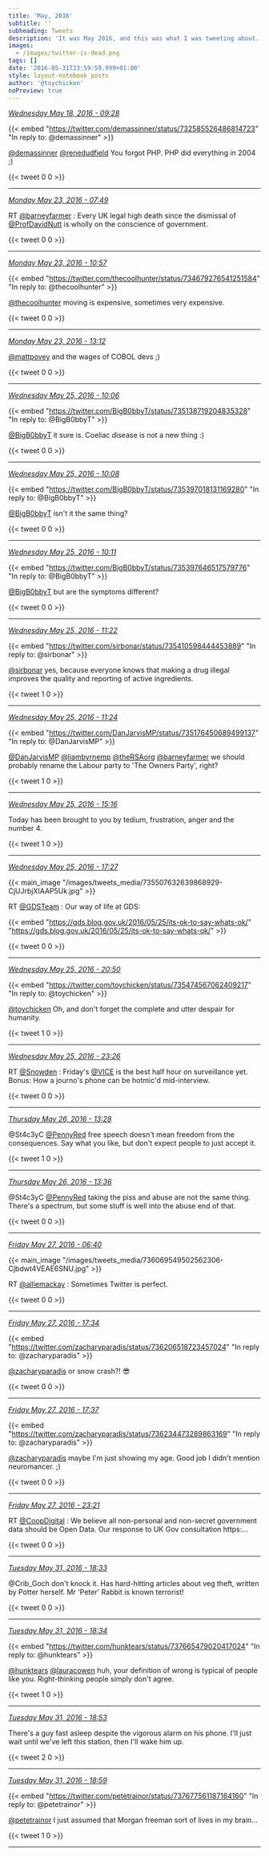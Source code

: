 ```yaml
---
title: 'May, 2016'
subtitle: ''
subheading: Tweets
description: 'It was May 2016, and this was what I was tweeting about...'
images:
  - /images/twitter-is-dead.png
tags: []
date: '2016-05-31T23:59:59.999+01:00'
style: layout-notebook posts
author: '@toychicken'
noPreview: true
---
```


<p><a id="732850419312005120" href="#732850419312005120"><em title="2016-05-18T09:28:50.000+01:00">Wednesday May 18, 2016 - 09:28</em></a></p>
      
{{< embed "https://twitter.com/demassinner/status/732585526486814723" "In reply to: @demassinner" >}}


[@demassinner](https://twitter.com/@demassinner)  [@renedudfield](https://twitter.com/@renedudfield)  You forgot PHP. PHP did everything in 2004 ;)

{{< tweet 0 0 >}}

---

<p><a id="734637240891105280" href="#734637240891105280"><em title="2016-05-23T07:49:01.000+01:00">Monday May 23, 2016 - 07:49</em></a></p>
      
RT [@barneyfarmer](https://twitter.com/@barneyfarmer) : Every UK legal high death since the dismissal of [@ProfDavidNutt](https://twitter.com/@ProfDavidNutt)  is wholly on the conscience of government. 

{{< tweet 0 0 >}}

---

<p><a id="734684730793295873" href="#734684730793295873"><em title="2016-05-23T10:57:44.000+01:00">Monday May 23, 2016 - 10:57</em></a></p>
      
{{< embed "https://twitter.com/thecoolhunter/status/734679276541251584" "In reply to: @thecoolhunter" >}}


[@thecoolhunter](https://twitter.com/@thecoolhunter)  moving is expensive, sometimes very expensive.

{{< tweet 0 0 >}}

---

<p><a id="734718521343676416" href="#734718521343676416"><em title="2016-05-23T13:12:00.000+01:00">Monday May 23, 2016 - 13:12</em></a></p>
      
[@mattpovey](https://twitter.com/@mattpovey)  and the wages of COBOL devs ;)

{{< tweet 0 0 >}}

---

<p><a id="735396668540104704" href="#735396668540104704"><em title="2016-05-25T10:06:43.000+01:00">Wednesday May 25, 2016 - 10:06</em></a></p>
      
{{< embed "https://twitter.com/BigB0bbyT/status/735138719204835328" "In reply to: @BigB0bbyT" >}}


[@BigB0bbyT](https://twitter.com/@BigB0bbyT)  it sure is. Coeliac disease is not a new thing :)

{{< tweet 0 0 >}}

---

<p><a id="735397205637537792" href="#735397205637537792"><em title="2016-05-25T10:08:51.000+01:00">Wednesday May 25, 2016 - 10:08</em></a></p>
      
{{< embed "https://twitter.com/BigB0bbyT/status/735397018131169280" "In reply to: @BigB0bbyT" >}}


[@BigB0bbyT](https://twitter.com/@BigB0bbyT)  isn't it the same thing?

{{< tweet 0 0 >}}

---

<p><a id="735397854248853504" href="#735397854248853504"><em title="2016-05-25T10:11:26.000+01:00">Wednesday May 25, 2016 - 10:11</em></a></p>
      
{{< embed "https://twitter.com/BigB0bbyT/status/735397646517579776" "In reply to: @BigB0bbyT" >}}


[@BigB0bbyT](https://twitter.com/@BigB0bbyT)  but are the symptoms different?

{{< tweet 0 0 >}}

---

<p><a id="735415766674198528" href="#735415766674198528"><em title="2016-05-25T11:22:36.000+01:00">Wednesday May 25, 2016 - 11:22</em></a></p>
      
{{< embed "https://twitter.com/sirbonar/status/735410598444453889" "In reply to: @sirbonar" >}}


[@sirbonar](https://twitter.com/@sirbonar)  yes, because everyone knows that making a drug illegal improves the quality and reporting of active ingredients.

{{< tweet 1 0 >}}

---

<p><a id="735416352081629185" href="#735416352081629185"><em title="2016-05-25T11:24:56.000+01:00">Wednesday May 25, 2016 - 11:24</em></a></p>
      
{{< embed "https://twitter.com/DanJarvisMP/status/735176450689499137" "In reply to: @DanJarvisMP" >}}


[@DanJarvisMP](https://twitter.com/@DanJarvisMP)  [@liambyrnemp](https://twitter.com/@liambyrnemp)  [@theRSAorg](https://twitter.com/@theRSAorg)  [@barneyfarmer](https://twitter.com/@barneyfarmer)  we should probably rename the Labour party to 'The Owners Party', right?

{{< tweet 1 0 >}}

---

<p><a id="735474567062409217" href="#735474567062409217"><em title="2016-05-25T15:16:15.000+01:00">Wednesday May 25, 2016 - 15:16</em></a></p>
      
Today has been brought to you by tedium, frustration, anger and the number 4.

{{< tweet 1 0 >}}

---

<p><a id="735507632639868929" href="#735507632639868929"><em title="2016-05-25T17:27:39.000+01:00">Wednesday May 25, 2016 - 17:27</em></a></p>
      {{< main_image "/images/tweets_media/735507632639868929-CjUJrbjXIAAP5Uk.jpg" >}}
          
          
RT [@GDSTeam](https://twitter.com/@GDSTeam) : Our way of life at GDS:  

{{< embed "https://gds.blog.gov.uk/2016/05/25/its-ok-to-say-whats-ok/" "https://gds.blog.gov.uk/2016/05/25/its-ok-to-say-whats-ok/" >}}


{{< tweet 0 0 >}}

---

<p><a id="735558775315308544" href="#735558775315308544"><em title="2016-05-25T20:50:52.000+01:00">Wednesday May 25, 2016 - 20:50</em></a></p>
      
{{< embed "https://twitter.com/toychicken/status/735474567062409217" "In reply to: @toychicken" >}}


[@toychicken](https://twitter.com/@toychicken)  Oh, and don't forget the complete and utter despair for humanity.

{{< tweet 1 0 >}}

---

<p><a id="735597946960547843" href="#735597946960547843"><em title="2016-05-25T23:26:31.000+01:00">Wednesday May 25, 2016 - 23:26</em></a></p>
      
RT [@Snowden](https://twitter.com/@Snowden) : Friday's [@VICE](https://twitter.com/@VICE)  is the best half hour on surveillance yet. Bonus: How a journo's phone can be hotmic'd mid-interview. 

{{< tweet 0 0 >}}

---

<p><a id="735809858130313216" href="#735809858130313216"><em title="2016-05-26T13:28:35.000+01:00">Thursday May 26, 2016 - 13:28</em></a></p>
      
@St4c3yC [@PennyRed](https://twitter.com/@PennyRed)  free speech doesn't mean freedom from the consequences. Say what you like, but don't expect people to just accept it.

{{< tweet 1 0 >}}

---

<p><a id="735811814353702912" href="#735811814353702912"><em title="2016-05-26T13:36:21.000+01:00">Thursday May 26, 2016 - 13:36</em></a></p>
      
@St4c3yC [@PennyRed](https://twitter.com/@PennyRed)  taking the piss and abuse are not the same thing. There's a spectrum, but some stuff is well into the abuse end of that.

{{< tweet 0 0 >}}

---

<p><a id="736069549502562306" href="#736069549502562306"><em title="2016-05-27T06:40:30.000+01:00">Friday May 27, 2016 - 06:40</em></a></p>
      {{< main_image "/images/tweets_media/736069549502562306-Cjbdwt4VEAE6SNU.jpg" >}}
          
          
RT [@alliemackay](https://twitter.com/@alliemackay) : Sometimes Twitter is perfect. 

{{< tweet 0 0 >}}

---

<p><a id="736234107034832896" href="#736234107034832896"><em title="2016-05-27T17:34:24.000+01:00">Friday May 27, 2016 - 17:34</em></a></p>
      
{{< embed "https://twitter.com/zacharyparadis/status/736206518723457024" "In reply to: @zacharyparadis" >}}


[@zacharyparadis](https://twitter.com/@zacharyparadis)  or snow crash?! 😎

{{< tweet 0 0 >}}

---

<p><a id="736234814869753856" href="#736234814869753856"><em title="2016-05-27T17:37:13.000+01:00">Friday May 27, 2016 - 17:37</em></a></p>
      
{{< embed "https://twitter.com/zacharyparadis/status/736234473289863169" "In reply to: @zacharyparadis" >}}


[@zacharyparadis](https://twitter.com/@zacharyparadis)  maybe I'm just showing my age. Good job I didn't mention neuromancer. ;)

{{< tweet 0 0 >}}

---

<p><a id="736321354979549184" href="#736321354979549184"><em title="2016-05-27T23:21:05.000+01:00">Friday May 27, 2016 - 23:21</em></a></p>
      
RT [@CoopDigital](https://twitter.com/@CoopDigital) : We believe all non-personal and non-secret government data should be Open Data. Our response to UK Gov consultation https:…

{{< tweet 0 0 >}}

---

<p><a id="737698430978527232" href="#737698430978527232"><em title="2016-05-31T18:33:06.000+01:00">Tuesday May 31, 2016 - 18:33</em></a></p>
      
@Crib_Goch don't knock it. Has hard-hitting articles about veg theft, written by Potter herself. Mr 'Peter' Rabbit is known terrorist!

{{< tweet 0 0 >}}

---

<p><a id="737698781194530816" href="#737698781194530816"><em title="2016-05-31T18:34:29.000+01:00">Tuesday May 31, 2016 - 18:34</em></a></p>
      
{{< embed "https://twitter.com/hunktears/status/737665479020417024" "In reply to: @hunktears" >}}


[@hunktears](https://twitter.com/@hunktears)  [@lauracowen](https://twitter.com/@lauracowen)  huh, your definition of wrong is typical of people like you. Right-thinking people simply don't agree.

{{< tweet 1 0 >}}

---

<p><a id="737703470271188992" href="#737703470271188992"><em title="2016-05-31T18:53:07.000+01:00">Tuesday May 31, 2016 - 18:53</em></a></p>
      
There's a guy fast asleep despite the vigorous alarm on his phone. I'll just wait until we've left this station, then I'll wake him up.

{{< tweet 2 0 >}}

---

<p><a id="737705161120944129" href="#737705161120944129"><em title="2016-05-31T18:59:50.000+01:00">Tuesday May 31, 2016 - 18:59</em></a></p>
      
{{< embed "https://twitter.com/petetrainor/status/737677561187164160" "In reply to: @petetrainor" >}}


[@petetrainor](https://twitter.com/@petetrainor)  I just assumed that Morgan freeman sort of lives in my brain...

{{< tweet 1 0 >}}

---
